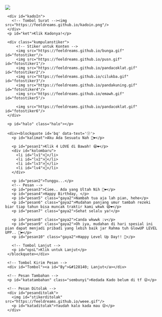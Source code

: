 <html lang="id">
<meta charset='UTF-8'/><meta content='width=device-width, initial-scale=1, user-scalable=1, minimum-scale=1, maximum-scale=5' name='viewport'/><meta content='IE=edge' http-equiv='X-UA-Compatible'/>
  
  <link rel="preconnect" href="https://fonts.googleapis.com">
  <link rel="preconnect" href="https://fonts.gstatic.com" crossorigin>
  <link href="https://fonts.googleapis.com/css2?family=Shippori+Antique:wght@400;700&display=swap" rel="stylesheet">
  <link href="https://fonts.googleapis.com/css2?family=Dancing+Script&display=swap" rel="stylesheet">

  <script src="https://cdn.jsdelivr.net/npm/sweetalert2@11.0.19/dist/sweetalert2.all.min.js"></script><link href="https://feeldreams.github.io/heihbd/style.css" rel="stylesheet" type="text/css" />
  <script src="https://unpkg.com/typeit@8.7.0/dist/index.umd.js"></script>
  <script src="https://kit.fontawesome.com/4f3ce16e3e.js" crossorigin="anonymous"></script>
  
<head>
<title>Happy Birthday</title>
<link rel="icon" type="image/x-icon" href="https://malasid.github.io/favicon.png">
<meta name="description" content="HTML Bucin Malas.id">
<!-- 
  Made with love by Rayys!
  
     Blog: https://PalingIT.com
     Instagram: @rayyarrr
     TikTok: @rayy4r
     Email: rayyar0703@gmail.com
     
  Thanks to all <3
-->
</head>
<body>
  
   <!-- Ganti Audio di sini -->
   <audio src="videoplayback (mp3cut.net).mp3" id="linkmp3" class="sembunyi"></audio>
   
   <div id="bodyblur">
     <!-- Wallpaper --><img src="https://private-user-images.githubusercontent.com/155887265/294764555-deb90c79-5555-44cf-b1e5-365bb4055f3f.jpg?jwt=eyJhbGciOiJIUzI1NiIsInR5cCI6IkpXVCJ9.eyJpc3MiOiJnaXRodWIuY29tIiwiYXVkIjoicmF3LmdpdGh1YnVzZXJjb250ZW50LmNvbSIsImtleSI6ImtleTUiLCJleHAiOjE3MDQ2MzgxMDAsIm5iZiI6MTcwNDYzNzgwMCwicGF0aCI6Ii8xNTU4ODcyNjUvMjk0NzY0NTU1LWRlYjkwYzc5LTU1NTUtNDRjZi1iMWU1LTM2NWJiNDA1NWYzZi5qcGc_WC1BbXotQWxnb3JpdGhtPUFXUzQtSE1BQy1TSEEyNTYmWC1BbXotQ3JlZGVudGlhbD1BS0lBVkNPRFlMU0E1M1BRSzRaQSUyRjIwMjQwMTA3JTJGdXMtZWFzdC0xJTJGczMlMkZhd3M0X3JlcXVlc3QmWC1BbXotRGF0ZT0yMDI0MDEwN1QxNDMwMDBaJlgtQW16LUV4cGlyZXM9MzAwJlgtQW16LVNpZ25hdHVyZT0yMjA4MjQ5MmEzZDU5MzNmNjAxNzQ3NzI1NjZhMDVjOGI3YmVmMmUyOTczNGRhYzU5YjAyYjU2MGRkYWJkNmRiJlgtQW16LVNpZ25lZEhlYWRlcnM9aG9zdCZhY3Rvcl9pZD0wJmtleV9pZD0wJnJlcG9faWQ9MCJ9.YtmdNu7IbvQiBp1-u-783Rel2mMsHwdKAoiQaM_9Aks" id="wallpaper"/><div id="beneranblur"></div>
   </div>
   
   <div id='Content'>

     <div id="kadoIn">
       <!-- Tombol Surat --><img src="https://feeldreams.github.io/kadoin.png"/>
     </div>
     <p id="ket">Klik Kadonya!</p>

     <div class="kumpulanstiker">
         <!-- Stiker untuk Konten -->
         <img src="https://feeldreams.github.io/bunga.gif" id="fotostiker"/>
         <img src="https://feeldreams.github.io/pusn.gif" id="fotostiker1"/>
         <img src="https://feeldreams.github.io/pandacoklat.gif" id="fotostiker2"/>
         <img src="https://feeldreams.github.io/cilukba.gif" id="fotostiker3"/>
         <img src="https://feeldreams.github.io/pandakuning.gif" id="fotostiker4"/>
         <img src="https://feeldreams.github.io/emawh.gif" id="fotostiker5"/>
         
         <img src="https://feeldreams.github.io/pandacoklat.gif" id="fotostiker6"/>
     </div>
     
     <p id="halo" class="halo"></p>
     
     <div><blockquote id='bq' data-text='㋡'>
       <p id="kalimat">Aku Ada Sesuatu Nah 🤣❤️</p>

       <p id="pesan1">Klik 4 LOVE di Bawah! 😆❤️</p>
       <div id="kolombaru">
         <li id="lv1">🤍</li>
         <li id="lv2">🤍</li>
         <li id="lv3">🤍</li>
         <li id="lv4">🤍</li>
       </div>

       <p id="pesan2">Tunggu...</p>
       <!-- Pesan -->
       <p id="pesan3">Ciee.. Ada yang Ultah Nih 🤣❤️</p>
       <p id="pesan4">Happy Birthday, </p>
       <p id="pesan5" class="gaya2">Nambah tua aja lah pian, hehe</p>
       <p id="pesan6" class="gaya2">Mudahan panjang umur tambah rezeki biar tiap tahun bisa muncak traktir kami wkwk 😆❤️</p>
       <p id="pesan7" class="gaya2">Sehat selalu ya!</p>

       <p id="pesan8" class="gaya2">Canda wkwwk :v</p>
       <p id="pesan9" class="gaya2">Oh iya, mudahan di hari spesial ini pian dapat menjadi pribadi yang lebih baik jar Rahma tuh GlowUP LEVEL UPP.. 🥳❤️</p>
       <p id="pesan10" class="gaya2">Happy Level Up Day!! 🥳</p>

       <!-- Tombol Lanjut -->
       <p id="opsL">Klik untuk Lanjut</p>
     </blockquote></div>

     <!-- Tombol Kirim Pesan -->
     <div id="Tombol"><a id="By">&#128140; Lanjut</a></div>

     <!-- Pesan Tambahan -->
     <p id="katatambahan" class="sembunyi">Kedada Kado belum di tf 😜</p>
     
     <!-- Pesan Ditolak -->
     <div id="pesanditolak">
       <img id="stikerditolak" src="https://feeldreams.github.io/weee.gif"/>
       <p id="kataditolak">Yaudah kalo kada mau 😜</p>
     </div>

   </div>

<script>
  const body = document.querySelector("body");const swalst = Swal.mixin({timer: 2300, allowOutsideClick: false, showConfirmButton: false, timerProgressBar: true, imageHeight: 90,}); audio = new Audio('' + linkmp3.src); ftganti=0;fungsi=0;fungsiAwal=0;deffotostiker=fotostiker.src;function berjatuhan() {const heart = document.createElement("div"); heart.className = "fas fa-snowflake"; heart.style.left = (Math.random() * 90)+"vw"; heart.style.animationDuration = (Math.random()*3)+2+"s"; body.appendChild(heart);} setInterval(function name(params) {var heartArr = document.querySelectorAll(".fa-snowflake"); if (heartArr.length > 100) {heartArr[0].remove()}},100);Content.style = "opacity:1;margin-top:16vh"; const swals = Swal.mixin({allowOutsideClick: false, cancelButtonColor: '#FF0040', imageHeight: 80,}); 
  
  document.getElementById("kadoIn").onclick = function() {if(fungsiAwal==0){audio.play();fungsiAwal=1;kadoIn.style="transition:all .8s ease;transform:scale(10);opacity:0";wallpaper.style="transform: scale(1.5);";ket.style="display:none";setTimeout(initengahan,300);setTimeout(inipesan,500)}}
  
  async function inipesan(){
    var { value: nama } = await swals.fire({
           title: 'Masukin Nama Ulfa', input: 'text',
       });
       if(nama && nama.length < 11){
         window.nama = nama;
         vketikhalo="Hai, " + nama + " ✨";
         mulainama();
         } else {
           await swals.fire('Ups!', 'Nama tidak boleh kosong atau lebih dari 10 karakter, ya!');inipesan();
    }
  }

  //Variable Pertanyaan Akhir
  var tanya = 'Handak Kado kada? 😶❤️';
  var opstanya = 'Ayo jawab 😆';
  var tompositif = 'Mau';
  var tomnegatif = 'kada';
    
    async function menuju(){pesanwhatsapp = "Makasii udah ngucapin " + nama + " ultah ><";await swals.fire('OK!', 'Kirim jawabannya ke WA, lah!', 'success');window.location = "https://api.whatsapp.com/send?phone=&text=" + pesanwhatsapp;}
</script>
<script src="https://malasid.github.io/html/hbd.js"></script>
<!-- Sampai Sini -->
</body>
  </html>
